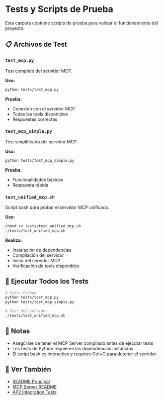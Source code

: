 # Tests y Scripts de Prueba

Esta carpeta contiene scripts de prueba para validar el funcionamiento del proyecto.

## 📋 Archivos de Test

### `test_mcp.py`
Test completo del servidor MCP.

**Uso:**
```bash
python tests/test_mcp.py
```

**Prueba:**
- Conexión con el servidor MCP
- Todas las tools disponibles
- Respuestas correctas

### `test_mcp_simple.py`
Test simplificado del servidor MCP.

**Uso:**
```bash
python tests/test_mcp_simple.py
```

**Prueba:**
- Funcionalidades básicas
- Respuesta rápida

### `test_unified_mcp.sh`
Script bash para probar el servidor MCP unificado.

**Uso:**
```bash
chmod +x tests/test_unified_mcp.sh
./tests/test_unified_mcp.sh
```

**Realiza:**
- Instalación de dependencias
- Compilación del servidor
- Inicio del servidor MCP
- Verificación de tools disponibles

## 🚀 Ejecutar Todos los Tests

```bash
# Tests Python
python tests/test_mcp.py
python tests/test_mcp_simple.py

# Test del servidor
./tests/test_unified_mcp.sh
```

## 📝 Notas

- Asegúrate de tener el MCP Server compilado antes de ejecutar tests
- Los tests de Python requieren las dependencias instaladas
- El script bash es interactivo y requiere Ctrl+C para detener el servidor

## 🔗 Ver También

- [README Principal](../README.md)
- [MCP Server README](../mcp-server/README.md)
- [AP2 Integration Tests](../ap2-integration/README.md#testing)
